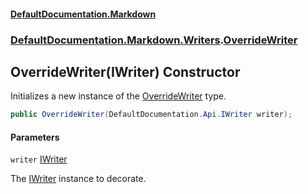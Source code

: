 #### [DefaultDocumentation\.Markdown](../../../../index.md 'index')
### [DefaultDocumentation\.Markdown\.Writers](../../../../index.md#DefaultDocumentation.Markdown.Writers 'DefaultDocumentation\.Markdown\.Writers').[OverrideWriter](index.md 'DefaultDocumentation\.Markdown\.Writers\.OverrideWriter')

## OverrideWriter\(IWriter\) Constructor

Initializes a new instance of the [OverrideWriter](index.md 'DefaultDocumentation\.Markdown\.Writers\.OverrideWriter') type\.

```csharp
public OverrideWriter(DefaultDocumentation.Api.IWriter writer);
```
#### Parameters

<a name='DefaultDocumentation.Markdown.Writers.OverrideWriter.OverrideWriter(DefaultDocumentation.Api.IWriter).writer'></a>

`writer` [IWriter](https://github.com/Doraku/DefaultDocumentation/blob/master/documentation/api/DefaultDocumentation/Api/IWriter/index.md 'DefaultDocumentation\.Api\.IWriter')

The [IWriter](https://github.com/Doraku/DefaultDocumentation/blob/master/documentation/api/DefaultDocumentation/Api/IWriter/index.md 'DefaultDocumentation\.Api\.IWriter') instance to decorate\.